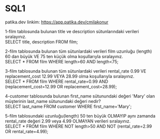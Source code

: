 # SQL1
patika.dev linkim: https://app.patika.dev/cmilakonur <br />

1-film tablosunda bulunan title ve description sütunlarındaki verileri sıralayınız. <br />
SELECT title, description FROM film;  <br />

2-film tablosunda bulunan tüm sütunlardaki verileri film uzunluğu (length) 60 dan büyük VE 75 ten küçük olma koşullarıyla sıralayınız. <br />
SELECT * FROM film WHERE length>60 AND length<75; <br />

3-film tablosunda bulunan tüm sütunlardaki verileri rental_rate 0.99 VE replacement_cost 12.99 VEYA 28.99 olma koşullarıyla sıralayınız. <br />
SELECT * FROM film WHERE rental_rate=0.99 AND (replacement_cost=12.99 OR replacement_cost=28.99); <br />

4-customer tablosunda bulunan first_name sütunundaki değeri 'Mary' olan müşterinin last_name sütunundaki değeri nedir? <br />
SELECT last_name FROM customer WHERE first_name='Mary'; <br />

5-film tablosundaki uzunluğu(length) 50 ten büyük OLMAYIP aynı zamanda rental_rate değeri 2.99 veya 4.99 OLMAYAN verileri sıralayınız. <br />
SELECT * FROM film WHERE NOT length>50 AND NOT (rental_rate=2.99 OR rental_rate=4.99);
